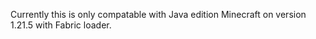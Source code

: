 Currently this is only compatable with Java edition Minecraft on version 1.21.5 with Fabric loader.
